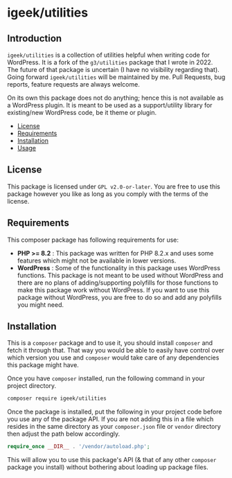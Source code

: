 # igeek/utilities

## Introduction

`igeek/utilities` is a collection of utilities helpful when writing code for WordPress. It is a fork of the `g3/utilities` package that I wrote in 2022. The future of that package is uncertain (I have no visibility regarding that). Going forward `igeek/utilities` will be maintained by me. Pull Requests, bug reports, feature requests are always welcome.

On its own this package does not do anything; hence this is not available as a WordPress plugin. It is meant to be used as a support/utility library for existing/new WordPress code, be it theme or plugin.

- [License](#license)
- [Requirements](#requirements)
- [Installation](#installation)
- [Usage](docs/index.md)


## License

This package is licensed under `GPL v2.0-or-later`. You are free to use this package however you like as long as you comply with the terms of the license.

## Requirements

This composer package has following requirements for use:

- **PHP >= 8.2** : This package was written for PHP 8.2.x and uses some features which might not be available in lower versions.
- **WordPress** : Some of the functionality in this package uses WordPress functions. This package is not meant to be used without WordPress and there are no plans of adding/supporting polyfills for those functions to make this package work without WordPress. If you want to use this package without WordPress, you are free to do so and add any polyfills you might need.

## Installation

This is a `composer` package and to use it, you should install `composer` and fetch it through that. That way you would be able to easily have control over which version you use and `composer` would take care of any dependencies this package might have.

Once you have `composer` installed, run the following command in your project directory.

```bash
composer require igeek/utilities
```

Once the package is installed, put the following in your project code before you use any of the package API. If you are not adding this in a file which resides in the same directory as your `composer.json` file or `vendor` directory then adjust the path below accordingly.

```php
require_once __DIR__ . '/vendor/autoload.php';
```
This will allow you to use this package's API (& that of any other `composer` package you install) without bothering about loading up package files.
